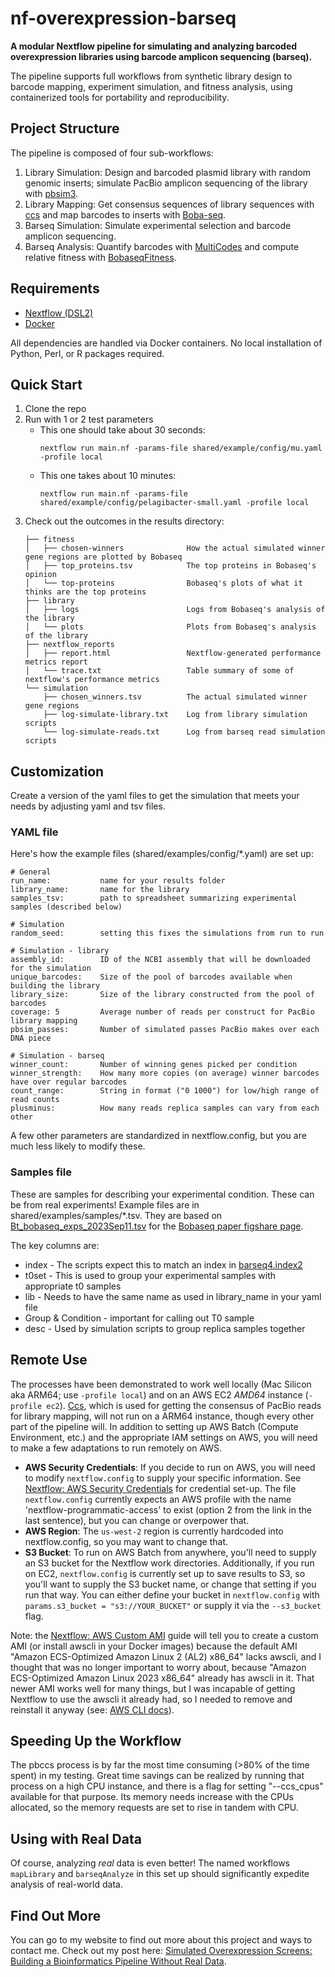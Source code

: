 # nf-overexpression-barseq

**A modular Nextflow pipeline for simulating and analyzing barcoded overexpression libraries using barcode amplicon sequencing (barseq).**

The pipeline supports full workflows from synthetic library design to barcode mapping, experiment simulation, and fitness analysis, using containerized tools for portability and reproducibility.


## Project Structure

The pipeline is composed of four sub-workflows:

 1. Library Simulation: Design and barcoded plasmid library with random genomic inserts; simulate PacBio amplicon sequencing of the library with [pbsim3](https://github.com/yukiteruono/pbsim3).
 2.	Library Mapping: Get consensus sequences of library sequences with [ccs](https://ccs.how) and map barcodes to inserts with [Boba-seq](https://github.com/OGalOz/Boba-seq).
 3.	Barseq Simulation: Simulate experimental selection and barcode amplicon sequencing.
 4.	Barseq Analysis: Quantify barcodes with [MultiCodes](https://bitbucket.org/berkeleylab/feba) and compute relative fitness with [BobaseqFitness](https://github.com/morgannprice/BobaseqFitness).


## Requirements
 - [Nextflow (DSL2)](https://www.nextflow.io/docs/latest/install.html)
 - [Docker](https://www.docker.com/get-started/)

All dependencies are handled via Docker containers. No local installation of Python, Perl, or R packages required.


## Quick Start
1. Clone the repo
2. Run with 1 or 2 test parameters
    - This one should take about 30 seconds:
		```
		nextflow run main.nf -params-file shared/example/config/mu.yaml -profile local
		```
    - This one takes about 10 minutes:
		```
		nextflow run main.nf -params-file shared/example/config/pelagibacter-small.yaml -profile local
		```
3. Check out the outcomes in the results directory:
	```
	├── fitness
	│   ├── chosen-winners				How the actual simulated winner gene regions are plotted by Bobaseq
	│   ├── top_proteins.tsv			The top proteins in Bobaseq's opinion
	│   └── top-proteins				Bobaseq's plots of what it thinks are the top proteins
	├── library
	│   ├── logs						Logs from Bobaseq's analysis of the library
	│   └── plots						Plots from Bobaseq's analysis of the library
	├── nextflow_reports
	│   ├── report.html					Nextflow-generated performance metrics report
	│   └── trace.txt					Table summary of some of nextflow's performance metrics
	└── simulation
		├── chosen_winners.tsv			The actual simulated winner gene regions
		├── log-simulate-library.txt	Log from library simulation scripts
		└── log-simulate-reads.txt		Log from barseq read simulation scripts
	```


## Customization
Create a version of the yaml files to get the simulation that meets your needs by adjusting yaml and tsv files.

### YAML file
Here's how the example files (shared/examples/config/*.yaml) are set up:
```
# General
run_name: 			name for your results folder
library_name: 		name for the library
samples_tsv: 		path to spreadsheet summarizing experimental samples (described below)

# Simulation
random_seed:		setting this fixes the simulations from run to run

# Simulation - library
assembly_id:		ID of the NCBI assembly that will be downloaded for the simulation
unique_barcodes:	Size of the pool of barcodes available when building the library
library_size:		Size of the library constructed from the pool of barcodes
coverage: 5			Average number of reads per construct for PacBio library mapping
pbsim_passes:		Number of simulated passes PacBio makes over each DNA piece

# Simulation - barseq
winner_count:		Number of winning genes picked per condition
winner_strength:	How many more copies (on average) winner barcodes have over regular barcodes
count_range: 		String in format ("0 1000") for low/high range of read counts
plusminus:			How many reads replica samples can vary from each other
```
A few other parameters are standardized in nextflow.config, but you are much less likely to modify these.

### Samples file
These are samples for describing your experimental condition. These can be from real experiments! Example files are in shared/examples/samples/*.tsv. They are based on [Bt_bobaseq_exps_2023Sep11.tsv](https://figshare.com/ndownloader/files/42456846) for the [Bobaseq paper figshare page](https://figshare.com/articles/dataset/Barcoded_overexpression_screens_in_gut_Bacteroidales_identify_genes_with_new_roles_in_carbon_utilization_and_stress_resistance_/24195054?file=42456846).

The key columns are:
- index - The scripts expect this to match an index in [barseq4.index2](https://bitbucket.org/berkeleylab/feba/raw/0975b4c3239d35d041fa954fbc359e7f0cecea88/primers/barseq4.index2)
- t0set - This is used to group your experimental samples with appropriate t0 samples
- lib - Needs to have the same name as used in library_name in your yaml file
- Group & Condition - important for calling out T0 sample
- desc - Used by simulation scripts to group replica samples together


## Remote Use
The processes have been demonstrated to work well locally (Mac Silicon aka ARM64; use `-profile local`) and on an AWS EC2 *AMD64* instance (`-profile ec2`). [Ccs](https://ccs.how), which is used for getting the consensus of PacBio reads for library mapping, will not run on a ARM64 instance, though every other part of the pipeline will.
In addition to setting up AWS Batch (Compute Environment, etc.) and the appropriate IAM settings on AWS, you will need to make a few adaptations to run remotely on AWS.
- **AWS Security Credentials**: If you decide to run on AWS, you will need to modify `nextflow.config` to supply your specific information.
See [Nextflow: AWS Security Credentials](https://www.nextflow.io/docs/latest/aws.html#aws-security-credentials) for credential set-up. The file `nextflow.config` currently expects an AWS profile with the name 'nextflow-programmatic-access' to exist (option 2 from the link in the last sentence), but you can change or overpower that.
- **AWS Region**: The `us-west-2` region is currently hardcoded into nextflow.config, so you may want to change that.
- **S3 Bucket**: To run on AWS Batch from anywhere, you'll need to supply an S3 bucket for the Nextflow work directories. Additionally, if you run on EC2, `nextflow.config` is currently set up to save results to S3, so you'll want to supply the S3 bucket name, or change that setting if you run that way. You can either define your bucket in `nextflow.config` with `params.s3_bucket = "s3://YOUR_BUCKET"` or supply it via the `--s3_bucket` flag.

Note: the [Nextflow: AWS Custom AMI](https://www.nextflow.io/docs/latest/aws.html#custom-ami) guide will tell you to create a custom AMI (or install awscli in your Docker images) because the default AMI "Amazon ECS-Optimized Amazon Linux 2 (AL2) x86_64" lacks awscli, and I thought that was no longer important to worry about, because "Amazon ECS-Optimized Amazon Linux 2023 x86_64" already has awscli in it. That newer AMI works well for many things, but I was incapable of getting Nextflow to use the awscli it already had, so I needed to remove and reinstall it anyway (see: [AWS CLI docs](https://docs.aws.amazon.com/cli/latest/userguide/getting-started-install.html)).


## Speeding Up the Workflow
The pbccs process is by far the most time consuming (>80% of the time spent) in my testing. Great time savings can be realized by running that process on a high CPU instance, and there is a flag for setting "--ccs_cpus" available for that purpose. Its memory needs increase with the CPUs allocated, so the memory requests are set to rise in tandem with CPU.


## Using with Real Data
Of course, analyzing _real_ data is even better! The named workflows `mapLibrary` and `barseqAnalyze` in this set up should significantly expedite analysis of real-world data.


## Find Out More
You can go to my website to find out more about this project and ways to contact me. Check out my post here: [Simulated Overexpression Screens: Building a Bioinformatics Pipeline Without Real Data](https://douglas-higgins.com/posts/bobaseq/).
